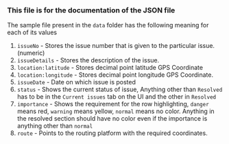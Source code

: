 ### This file is for the documentation of the JSON file

The sample file present in the `data` folder has the following meaning for each of its values

1. `issueNo` - Stores the issue number that is given to the particular issue. (numeric)
2. `issueDetails` - Stores the description of the issue.
3. `location:latitude` - Stores decimal point latitude GPS Coordinate
4. `location:longitude` - Stores decimal point longitude GPS Coordinate.
5. `issueDate` - Date on which issue is posted
6. `status` - Shows the current status of issue, Anything other than `Resolved` has to be in the `Current issues` tab on the UI and the other in `Resolved`
7. `importance` - Shows the requirement for the row highlighting, `danger` means red, `warning` means yellow, `normal` means no color. Anything in the resolved section should have no color even if the importance is anything other than `normal`
8. `route` - Points to the routing platform with the required coordinates.
